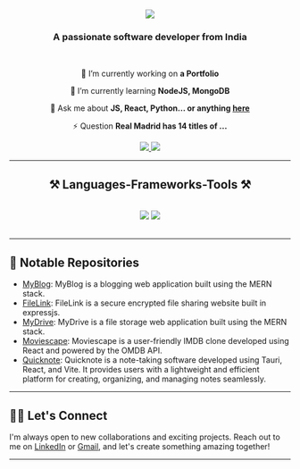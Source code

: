 <h1 align="center">
    <img src="https://readme-typing-svg.herokuapp.com/?font=Righteous&size=35&center=true&vCenter=true&width=500&height=70&duration=4000&lines=Hi+There!+👋;+I'm+Akash+Bhosale!;" />
</h1>

<h3 align="center">A passionate software developer from India</h3>

<br/>

<div align="center">
 
 🔭 I’m currently working on **a Portfolio**
 
 🌱 I’m currently learning **NodeJS, MongoDB**

💬 Ask me about **JS, React, Python... or anything [here](bhosalerakash214@gmail.com)**

⚡ Question **Real Madrid has 14 titles of ...**

 </div>
 
<div align="center"> 
  <a href="mailto:bhosalerakash214@gmail.com">
    <img src="https://img.shields.io/badge/Gmail-333333?style=for-the-badge&logo=gmail&logoColor=red" />
  </a>
  <a href="https://www.linkedin.com/in/akash-bhosale-5a6945217/" target="_blank">
    <img src="https://img.shields.io/badge/LinkedIn-0077B5?style=for-the-badge&logo=linkedin&logoColor=white" target="_blank" />
  </a>
</div>
<hr/>

<h2 align="center">⚒️ Languages-Frameworks-Tools ⚒️</h2>
<br/>
<div align="center">
    <img src="https://skillicons.dev/icons?i=javascript,nodejs,express,mongodb,react,github,git" />
    <img src="https://skillicons.dev/icons?i=python,html,css,vscode,java,mysql,angular" /><br>
</div>

<br/>
<hr/>

## 🚀 Notable Repositories


- [MyBlog](https://github.com/prajwal-pawar/MyBlog): MyBlog is a blogging web application built using the MERN stack.
- [FileLink](https://github.com/prajwal-pawar/FileLink): FileLink is a secure encrypted file sharing website built in expressjs.
- [MyDrive](https://github.com/prajwal-pawar/MyDrive): MyDrive is a file storage web application built using the MERN stack.
- [Moviescape](https://github.com/prajwal-pawar/moviescape): Moviescape is a user-friendly IMDB clone developed using React and powered by the OMDB API.
- [Quicknote](https://github.com/prajwal-pawar/quicknote-tauri): Quicknote is a note-taking software developed using Tauri, React, and Vite. It provides users with a lightweight and efficient platform for creating, organizing, and managing notes seamlessly.

<hr/>

## 👯‍♂️ Let's Connect

I'm always open to new collaborations and exciting projects. Reach out to me on [LinkedIn](https://www.linkedin.com/in/akash-bhosale-5a6945217/) or [Gmail](mailto:bhosalerakash214@gmail.com), and let's create something amazing together!
<hr/>
